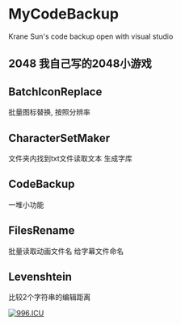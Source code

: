 # MyCodeBackup
Krane Sun's code backup
open with visual studio 

## 2048 我自己写的2048小游戏
## BatchIconReplace
批量图标替换, 按照分辨率 
## CharacterSetMaker 
文件夹内找到txt文件读取文本 生成字库 
## CodeBackup 
一堆小功能 
## FilesRename 
批量读取动画文件名 给字幕文件命名 
## Levenshtein 
比较2个字符串的编辑距离

[![996.ICU](https://img.shields.io/badge/link-996.icu-red.svg)](https://996.icu) 
